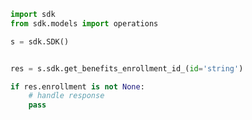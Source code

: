 <!-- Start SDK Example Usage -->


```python
import sdk
from sdk.models import operations

s = sdk.SDK()


res = s.sdk.get_benefits_enrollment_id_(id='string')

if res.enrollment is not None:
    # handle response
    pass
```
<!-- End SDK Example Usage -->